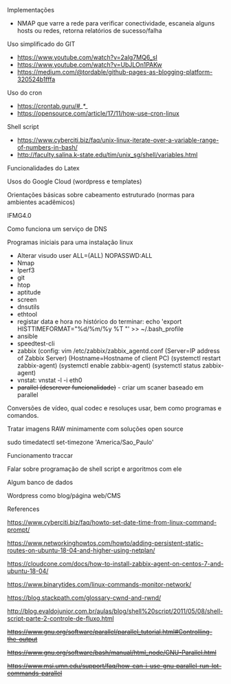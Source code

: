 Implementações
- NMAP que varre a rede para verificar conectividade, escaneia alguns hosts ou redes, retorna relatórios de sucesso/falha


Uso simplificado do GIT
- https://www.youtube.com/watch?v=2alg7MQ6_sI
- https://www.youtube.com/watch?v=UbJLOn1PAKw
- https://medium.com/@tordable/github-pages-as-blogging-platform-320524b1fffa

Uso do cron
- https://crontab.guru/#*_*_*_*_*
- https://opensource.com/article/17/11/how-use-cron-linux

Shell script
- https://www.cyberciti.biz/faq/unix-linux-iterate-over-a-variable-range-of-numbers-in-bash/
- http://faculty.salina.k-state.edu/tim/unix_sg/shell/variables.html

Funcionalidades do Latex

Usos do Google Cloud (wordpress e templates)

Orientações básicas sobre cabeamento estruturado (normas para ambientes acadêmicos)

IFMG4.0

Como funciona um serviço de DNS

Programas iniciais para uma instalação linux
- Alterar visudo user ALL=(ALL) NOPASSWD:ALL
- Nmap
- Iperf3
- git
- htop
- aptitude
- screen
- dnsutils
- ethtool
- registar data e hora no histórico do terminar: echo 'export HISTTIMEFORMAT="%d/%m/%y %T "' >> ~/.bash_profile
- ansible
- speedtest-cli
- zabbix (config:  vim /etc/zabbix/zabbix_agentd.conf (Server=IP address of Zabbix Server)  (Hostname=Hostname of client PC) (systemctl restart zabbix-agent) (systemctl enable zabbix-agent) (systemctl status zabbix-agent)
- vnstat: vnstat -l -i eth0
- ~~parallel (descrever funcionalidade)~~ - criar um scaner baseado em parallel

Conversões de vídeo, qual codec e resoluçes usar, bem como programas e comandos.

Tratar imagens RAW minimamente com soluções open source

sudo timedatectl set-timezone 'America/Sao_Paulo'


Funcionamento traccar

Falar sobre programação de shell script e argoritmos com ele

Algum banco de dados

Wordpress como blog/página web/CMS

References

https://www.cyberciti.biz/faq/howto-set-date-time-from-linux-command-prompt/

https://www.networkinghowtos.com/howto/adding-persistent-static-routes-on-ubuntu-18-04-and-higher-using-netplan/

https://cloudcone.com/docs/how-to-install-zabbix-agent-on-centos-7-and-ubuntu-18-04/

https://www.binarytides.com/linux-commands-monitor-network/

https://blog.stackpath.com/glossary-cwnd-and-rwnd/

http://blog.evaldojunior.com.br/aulas/blog/shell%20script/2011/05/08/shell-script-parte-2-controle-de-fluxo.html

~~https://www.gnu.org/software/parallel/parallel_tutorial.html#Controlling-the-output~~

~~https://www.gnu.org/software/bash/manual/html_node/GNU-Parallel.html~~

~~https://www.msi.umn.edu/support/faq/how-can-i-use-gnu-parallel-run-lot-commands-parallel~~




